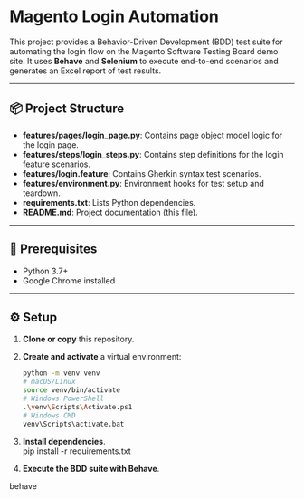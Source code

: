 # Magento Login Automation

This project provides a Behavior-Driven Development (BDD) test suite for automating the login flow on the Magento Software Testing Board demo site. It uses **Behave** and **Selenium** to execute end-to-end scenarios and generates an Excel report of test results.

---

## 📦 Project Structure

- **features/pages/login_page.py**: Contains page object model logic for the login page.  
- **features/steps/login_steps.py**: Contains step definitions for the login feature scenarios.  
- **features/login.feature**: Contains Gherkin syntax test scenarios.  
- **features/environment.py**: Environment hooks for test setup and teardown.  
- **requirements.txt**: Lists Python dependencies.  
- **README.md**: Project documentation (this file).

---

## 🚀 Prerequisites

- Python 3.7+  
- Google Chrome installed 

---

## ⚙️ Setup

1. **Clone or copy** this repository.  
2. **Create and activate** a virtual environment:

   ```bash
   python -m venv venv
   # macOS/Linux
   source venv/bin/activate
   # Windows PowerShell
   .\venv\Scripts\Activate.ps1
   # Windows CMD
   venv\Scripts\activate.bat
3. **Install dependencies**.  
pip install -r requirements.txt

3. **Execute the BDD suite with Behave**.  

behave
